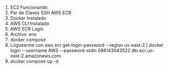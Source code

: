 1. EC2 Funcionando
2. Par de Claves SSH AWS ECR
3. Docker Instalado
4. AWS CLI Instalado
5. AWS ECR Login
6. Archivo .env
7. docker compose
8. Loguearme con aws ecr get-login-password --region us-east-2 | docker login --username AWS --password-stdin 086143043522.dkr.ecr.us-east-2.amazonaws.com
9. docker compose up -d